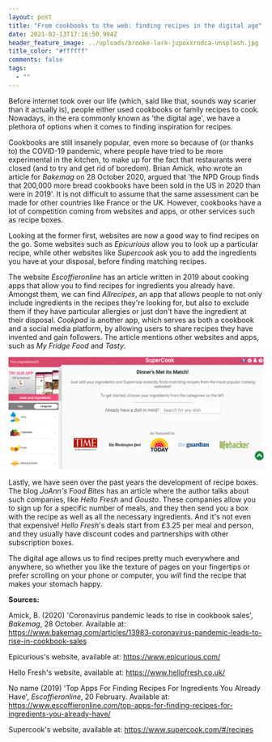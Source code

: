 ```yaml
---
layout: post
title: "From cookbooks to the web: finding recipes in the digital age"
date: 2021-02-13T17:16:50.994Z
header_feature_image: ../uploads/brooke-lark-jupoxxrndca-unsplash.jpg
title_color: "#ffffff"
comments: false
tags:
  - ""
---
```

Before internet took over our life (which, said like that, sounds way scarier than it actually is), people either used cookbooks or family recipes to cook. Nowadays, in the era commonly known as 'the digital age', we have a plethora of options when it comes to finding inspiration for recipes.

Cookbooks are still insanely popular, even more so because of (or thanks to) the COVID-19 pandemic, where people have tried to be more experimental in the kitchen, to make up for the fact that restaurants were closed (and to try and get rid of boredom). Brian Amick, who wrote an article for *Bakemag* on 28 October 2020, argued that 'the NPD Group finds that 200,000 more bread cookbooks have been sold in the US in 2020 than were in 2019'. It is not difficult to assume that the same assessment can be made for other countries like France or the UK. However, cookbooks have a lot of competition coming from websites and apps, or other services such as recipe boxes.

Looking at the former first, websites are now a good way to find recipes on the go. Some websites such as *Epicurious* allow you to look up a particular recipe, while other websites like *Supercook* ask you to add the ingredients you have at your disposal, before finding matching recipes.

The website *Escoffieronline* has an article written in 2019 about cooking apps that allow you to find recipes for ingredients you already have. Amongst them, we can find *Allrecipes*, an app that allows people to not only include ingredients in the recipes they're looking for, but also to exclude them if they have particular allergies or just don't have the ingredient at their disposal. *Cookpad* is another app, which serves as both a cookbook and a social media platform, by allowing users to share recipes they have invented and gain followers. The article mentions other websites and apps, such as *My Fridge Food* and *Tasty*.

![Supercook website, on the left side you can enter your ingredients by categories, or search for a dish on the right side](../uploads/capture-d’écran-238-.png "screenshot of the website Supercook")

Lastly, we have seen over the past years the development of recipe boxes. The blog *JoAnn's Food Bites* has an article where the author talks about such companies, like *Hello Fresh* and *Gousto*. These companies allow you to sign up for a specific number of meals, and they then send you a box with the recipe as well as all the necessary ingredients. And it's not even that expensive! *Hello Fresh*'s deals start from £3.25 per meal and person, and they usually have discount codes and partnerships with other subscription boxes.

The digital age allows us to find recipes pretty much everywhere and anywhere, so whether you like the texture of pages on your fingertips or prefer scrolling on your phone or computer, you *will* find the recipe that makes your stomach happy.

**Sources:**

Amick, B. (2020) 'Coronavirus pandemic leads to rise in cookbook sales', *Bakemag*, 28 October. Available at: <https://www.bakemag.com/articles/13983-coronavirus-pandemic-leads-to-rise-in-cookbook-sales>

Epicurious's website, available at: <https://www.epicurious.com/>

Hello Fresh's website, available at: <https://www.hellofresh.co.uk/>

No name (2019) 'Top Apps For Finding Recipes For Ingredients You Already Have', *Escoffieronline*, 20 February. Available at: <https://www.escoffieronline.com/top-apps-for-finding-recipes-for-ingredients-you-already-have/>

Supercook's website, available at: <https://www.supercook.com/#/recipes>